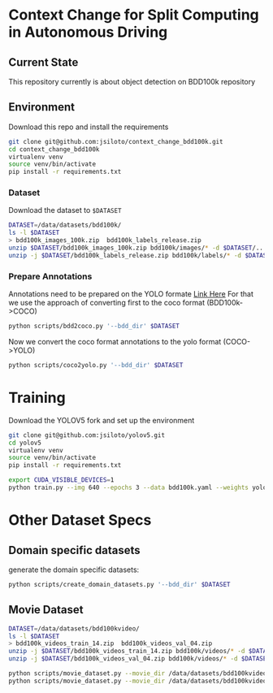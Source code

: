 # Context Change for Split Computing in Autonomous Driving

## Current State
This repository currently is about object detection on BDD100k repository

## Environment


Download this repo and install the requirements


```bash
git clone git@github.com:jsiloto/context_change_bdd100k.git
cd context_change_bdd100k
virtualenv venv
source venv/bin/activate
pip install -r requirements.txt
```

### Dataset
Download the dataset to `$DATASET`

```bash
DATASET=/data/datasets/bdd100k/
ls -l $DATASET
> bdd100k_images_100k.zip  bdd100k_labels_release.zip 
unzip $DATASET/bdd100k_images_100k.zip bdd100k/images/* -d $DATASET/..
unzip -j $DATASET/bdd100k_labels_release.zip bdd100k/labels/* -d $DATASET/labels_bdd100k
```

### Prepare Annotations
Annotations need to be prepared on the YOLO formate [Link Here]()
For that we use the approach of converting first to the coco format (BDD100k->COCO)
```bash
python scripts/bdd2coco.py '--bdd_dir' $DATASET
```
Now we convert the coco format annotations to the yolo format (COCO->YOLO)
```bash
python scripts/coco2yolo.py '--bdd_dir' $DATASET
```

# Training

Download the YOLOV5 fork and set up the environment

```bash
git clone git@github.com:jsiloto/yolov5.git
cd yolov5
virtualenv venv
source venv/bin/activate
pip install -r requirements.txt
```

```bash
export CUDA_VISIBLE_DEVICES=1
python train.py --img 640 --epochs 3 --data bdd100k.yaml --weights yolov5s.pt
```

# Other Dataset Specs

## Domain specific datasets
generate the domain specific datasets:
```bash
python scripts/create_domain_datasets.py '--bdd_dir' $DATASET
```

## Movie Dataset
```bash
DATASET=/data/datasets/bdd100kvideo/
ls -l $DATASET
> bdd100k_videos_train_14.zip  bdd100k_videos_val_04.zip
unzip -j $DATASET/bdd100k_videos_train_14.zip bdd100k/videos/* -d $DATASET/video/train
unzip -j $DATASET/bdd100k_videos_val_04.zip bdd100k/videos/* -d $DATASET/video/val
```
```bash
python scripts/movie_dataset.py --movie_dir /data/datasets/bdd100kvideo/ --num_clips 25 --split train
python scripts/movie_dataset.py --movie_dir /data/datasets/bdd100kvideo/ --num_clips 25 --split val
```


